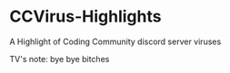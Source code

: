 # CCVirus-Highlights
A Highlight of Coding Community discord server viruses

TV's note: bye bye bitches
